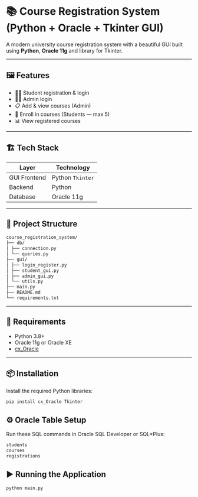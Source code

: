 # 📚 Course Registration System (Python + Oracle + Tkinter GUI)

A modern university course registration system with a beautiful GUI built using **Python**, **Oracle 11g** and library for Tkinter.

---

## 🖼️ Features

- 🧑‍🎓 Student registration & login  
- 🧑‍💼 Admin login  
- 📋 Add & view courses (Admin)  
- 📝 Enroll in courses (Students — max 5)  
- 📊 View registered courses  

---

## 🏗️ Tech Stack

| Layer        | Technology               |
|--------------|--------------------------|
| GUI Frontend | Python `Tkinter`    |
| Backend      | Python                   |
| Database     | Oracle 11g               |

---

## 📁 Project Structure
```bash
course_registration_system/
├── db/
│ ├── connection.py 
│ └── queries.py 
├── gui/
│ ├── login_register.py 
│ ├── student_gui.py 
│ ├── admin_gui.py
│ └── utils.py 
├── main.py 
├── README.md
└── requirements.txt
```


---

## 💾 Requirements

- Python 3.8+
- Oracle 11g or Oracle XE
- [cx_Oracle](https://pypi.org/project/cx_Oracle/)

---

## 📦 Installation

Install the required Python libraries:

```bash
pip install cx_Oracle Tkinter

```

## ⚙️ Oracle Table Setup

Run these SQL commands in Oracle SQL Developer or SQL*Plus:
```bash
students 
courses
registrations 

```

## ▶️ Running the Application
```bash
python main.py
```